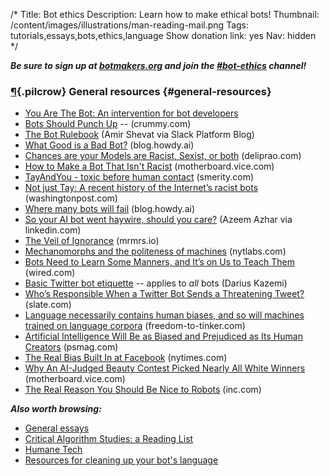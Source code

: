 /*
Title: Bot ethics
Description: Learn how to make ethical bots!
Thumbnail: /content/images/illustrations/man-reading-mail.png
Tags: tutorials,essays,bots,ethics,language
Show donation link: yes
Nav: hidden
*/


***Be sure to sign up at [botmakers.org](https://botmakers.org) and join the [#bot-ethics](https://botmakers.slack.com/messages/ethics/details/) channel!***


### [¶](#general-resources){.pilcrow} General resources {#general-resources}


- [You Are The Bot: An intervention for bot developers](https://fourtonfish.com/blog/2016-03-18-you-are-the-bot/)
- [Bots Should Punch Up](bots-should-punch-up) -- (crummy.com)
- [The Bot Rulebook](https://medium.com/slack-developer-blog/the-bot-rulebook-a442d9fb21cb#.cd051jijs) (Amir Shevat via Slack Platform Blog)
- [What Good is a Bad Bot?](https://blog.howdy.ai/what-good-is-a-bad-bot-841226281a0e#.1ef1zinl9) (blog.howdy.ai)
- [Chances are your Models are Racist, Sexist, or both](http://deliprao.com/archives/129) (deliprao.com)
- [How to Make a Bot That Isn't Racist](http://motherboard.vice.com/read/how-to-make-a-not-racist-bot) (motherboard.vice.com)
- [TayAndYou - toxic before human contact](http://smerity.com/articles/2016/tayandyou.html) (smerity.com)
- [Not just Tay: A recent history of the Internet’s racist bots](https://www.washingtonpost.com/news/the-intersect/wp/2016/03/25/not-just-tay-a-recent-history-of-the-internets-racist-bots/) (washingtonpost.com)
- [Where many bots will fail](https://blog.howdy.ai/where-many-bots-will-fail-68ae163e2473#.2gtskxus8) (blog.howdy.ai)
- [So your AI bot went haywire, should you care?](https://www.linkedin.com/pulse/so-your-ai-bot-went-haywire-should-you-care-azeem-azhar?trk=v-feed) (Azeem Azhar via linkedin.com)
- [The Veil of Ignorance](http://mrmrs.io/writing/2016/03/23/the-veil-of-ignorance/) (mrmrs.io)
- [Mechanomorphs and the politeness of machines](http://nytlabs.com/blog/2016/03/24/mechanomorphism/) (nytlabs.com)
- [Bots Need to Learn Some Manners, and It’s on Us to Teach Them](http://www.wired.com/2016/04/bots-emergent-behavior-deception/) (wired.com)
- [Basic Twitter bot etiquette](/articles/basic-twitter-bot-etiquette-tiny-subversions) -- applies to *all* bots (Darius Kazemi)
- [Who’s Responsible When a Twitter Bot Sends a Threatening Tweet?](http://www.slate.com/blogs/future_tense/2015/02/25/who_is_responsible_for_death_threats_from_a_twitter_bot.html) (slate.com)
- [Language necessarily contains human biases, and so will machines trained on language corpora](https://freedom-to-tinker.com/blog/randomwalker/language-necessarily-contains-human-biases-and-so-will-machines-trained-on-language-corpora/) (freedom-to-tinker.com)
- [Artificial Intelligence Will Be as Biased and Prejudiced as Its Human Creators](https://psmag.com/artificial-intelligence-will-be-as-biased-and-prejudiced-as-its-human-creators-38fe415f86dd#.u067yviv3) (psmag.com)
- [The Real Bias Built In at Facebook](http://www.nytimes.com/2016/05/19/opinion/the-real-bias-built-in-at-facebook.html?_r=0) (nytimes.com)
- [Why An AI-Judged Beauty Contest Picked Nearly All White Winners](http://motherboard.vice.com/read/why-an-ai-judged-beauty-contest-picked-nearly-all-white-winners) (motherboard.vice.com)
- [The Real Reason You Should Be Nice to Robots](http://www.inc.com/tess-townsend/jerry-kaplan-artificial-intelligence-new-book.html) (inc.com)


***Also worth browsing:***

- [General essays](/articles/#general-essays)
- [Critical Algorithm Studies: a Reading List](http://socialmediacollective.org/reading-lists/critical-algorithm-studies/)
- [Humane Tech](https://medium.com/humane-tech)
- [Resources for cleaning up your bot's language](/resources/libraries-frameworks/#language)

